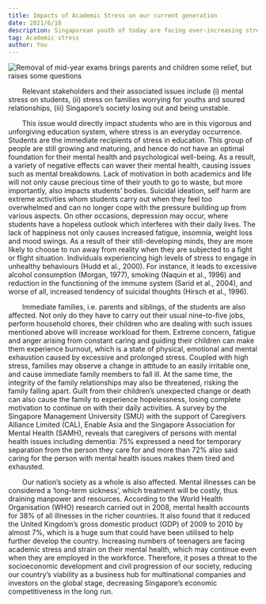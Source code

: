 ```yaml
---
title: Impacts of Academic Stress on our current generation
date: 2021/6/18
description: Singaporean youth of today are facing ever-increasing stress. How then do we alleviate their growing worries?
tag: Academic stress
author: You
---
```


![Removal of mid-year exams brings parents and children some relief, but raises some questions](https://static1.straitstimes.com.sg/s3fs-public/styles/large30x20/public/articles/2022/03/08/mi_students_080322.jpg?VersionId=b.AT_eUqxaYYSz6wh8r_eZ2qsOAIv9KD)

&emsp;&emsp;Relevant stakeholders and their associated issues include (i) mental stress on students, (ii) stress on families worrying for youths and soured relationships, (iii) Singapore’s society losing out and being unstable.

&emsp;&emsp;This issue would directly impact students who are in this vigorous and unforgiving education system, where stress is an everyday occurrence. Students are the immediate recipients of stress in education. This group of people are still growing and maturing, and hence do not have an optimal foundation for their mental health and psychological well-being. As a result, a variety of negative effects can waver their mental health, causing issues such as mental breakdowns. Lack of motivation in both academics and life will not only cause precious time of their youth to go to waste, but more importantly, also impacts students’ bodies. Suicidal ideation, self harm are extreme activities whom students carry out when they feel too overwhelmed and can no longer cope with the pressure building up from various aspects. On other occasions, depression may occur, where students have a hopeless outlook which interferes with their daily lives. The lack of happiness not only causes increased fatigue, insomnia, weight loss and mood swings. As a result of their still-developing minds, they are more likely to choose to run away from reality when they are subjected to a fight or flight situation. Individuals experiencing high levels of stress to engage in unhealthy behaviours (Hudd et al., 2000). For instance, it leads to excessive alcohol consumption (Morgan, 1977), smoking (Naquin et al., 1996) and reduction in the functioning of the immune system (Sarid et al., 2004), and worse of all, increased tendency of suicidal thoughts (Hirsch et al., 1996).

&emsp;&emsp;Immediate families, i.e. parents and siblings, of the students are also affected. Not only do they have to carry out their usual nine-to-five jobs, perform household chores, their children who are dealing with such issues mentioned above will increase workload for them. Extreme concern, fatigue and anger arising from constant caring and guiding their children can make them experience burnout, which is a state of physical, emotional and mental exhaustion caused by excessive and prolonged stress. Coupled with high stress, families may observe a change in attitude to an easily irritable one, and cause immediate family members to fall ill. At the same time, the integrity of the family relationships may also be threatened, risking the family falling apart. Guilt from their children’s unexpected change or death can also cause the family to experience hopelessness, losing complete motivation to continue on with their daily activities. A survey by the Singapore Management University (SMU) with the support of Caregivers Alliance Limited (CAL), Enable Asia and the Singapore Association for Mental Health (SAMH), reveals that caregivers of persons with mental health issues including dementia: 75% expressed a need for temporary separation from the person they care for and more than 72% also said caring for the person with mental health issues makes them tired and exhausted.

&emsp;&emsp;Our nation’s society as a whole is also affected. Mental illnesses can be considered a ‘long-term sickness’, which treatment will be costly, thus draining manpower and resources. According to the World Health Organisation (WHO) research carried out in 2008, mental health accounts for 38% of all illnesses in the richer countries. It also found that it reduced the United Kingdom’s gross domestic product (GDP) of 2009 to 2010 by almost 7%, which is a huge sum that could have been utilised to help further develop the country. Increasing numbers of teenagers are facing academic stress and strain on their mental health, which may continue even when they are employed in the workforce. Therefore, it poses a threat to the socioeconomic development and civil progression of our society, reducing our country’s viability as a business hub for multinational companies and investors on the global stage, decreasing Singapore’s economic competitiveness in the long run.
